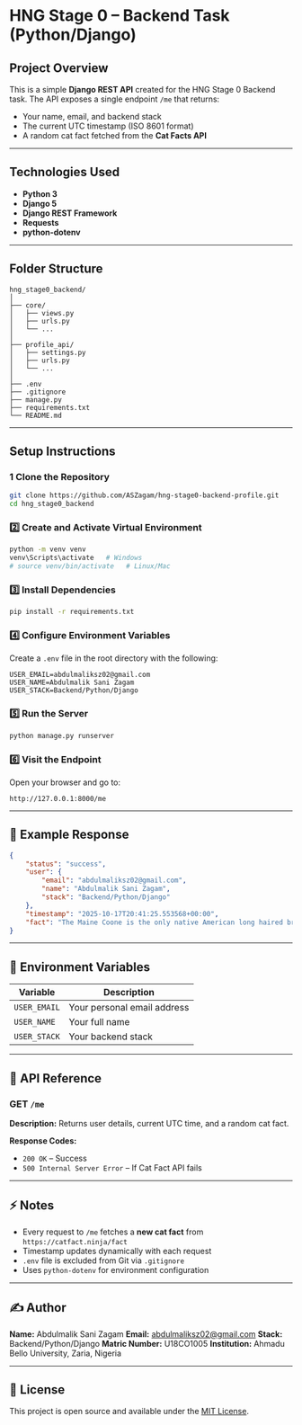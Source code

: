 #  HNG Stage 0 – Backend Task (Python/Django)

## Project Overview

This is a simple **Django REST API** created for the HNG Stage 0 Backend task.
The API exposes a single endpoint `/me` that returns:

* Your name, email, and backend stack
* The current UTC timestamp (ISO 8601 format)
* A random cat fact fetched from the **Cat Facts API**

---

## Technologies Used

* **Python 3**
* **Django 5**
* **Django REST Framework**
* **Requests**
* **python-dotenv**

---

## Folder Structure

```
hng_stage0_backend/
│
├── core/
│   ├── views.py
│   ├── urls.py
│   └── ...
│
├── profile_api/
│   ├── settings.py
│   ├── urls.py
│   └── ...
│
├── .env
├── .gitignore
├── manage.py
├── requirements.txt
└── README.md
```

---

##  Setup Instructions

### 1 Clone the Repository

```bash
git clone https://github.com/ASZagam/hng-stage0-backend-profile.git
cd hng_stage0_backend
```

### 2️⃣ Create and Activate Virtual Environment

```bash
python -m venv venv
venv\Scripts\activate   # Windows
# source venv/bin/activate   # Linux/Mac
```

### 3️⃣ Install Dependencies

```bash
pip install -r requirements.txt
```

### 4️⃣ Configure Environment Variables

Create a `.env` file in the root directory with the following:

```
USER_EMAIL=abdulmaliksz02@gmail.com
USER_NAME=Abdulmalik Sani Zagam
USER_STACK=Backend/Python/Django
```

### 5️⃣ Run the Server

```bash
python manage.py runserver
```

### 6️⃣ Visit the Endpoint

Open your browser and go to:

```
http://127.0.0.1:8000/me
```

---

## 🧠 Example Response

```json
{
    "status": "success",
    "user": {
        "email": "abdulmaliksz02@gmail.com",
        "name": "Abdulmalik Sani Zagam",
        "stack": "Backend/Python/Django"
    },
    "timestamp": "2025-10-17T20:41:25.553568+00:00",
    "fact": "The Maine Coone is the only native American long haired breed."
}
```

---

## 🧩 Environment Variables

| Variable     | Description                 |
| ------------ | --------------------------- |
| `USER_EMAIL` | Your personal email address |
| `USER_NAME`  | Your full name              |
| `USER_STACK` | Your backend stack          |

---

## 🐾 API Reference

### **GET** `/me`

**Description:** Returns user details, current UTC time, and a random cat fact.

**Response Codes:**

* `200 OK` – Success
* `500 Internal Server Error` – If Cat Fact API fails

---

## ⚡ Notes

* Every request to `/me` fetches a **new cat fact** from `https://catfact.ninja/fact`
* Timestamp updates dynamically with each request
* `.env` file is excluded from Git via `.gitignore`
* Uses `python-dotenv` for environment configuration

---

## ✍️ Author

**Name:** Abdulmalik Sani Zagam
**Email:** [abdulmaliksz02@gmail.com](mailto:abdulmaliksz02@gmail.com)
**Stack:** Backend/Python/Django
**Matric Number:** U18CO1005
**Institution:** Ahmadu Bello University, Zaria, Nigeria

---

## 🧾 License

This project is open source and available under the [MIT License](LICENSE).
